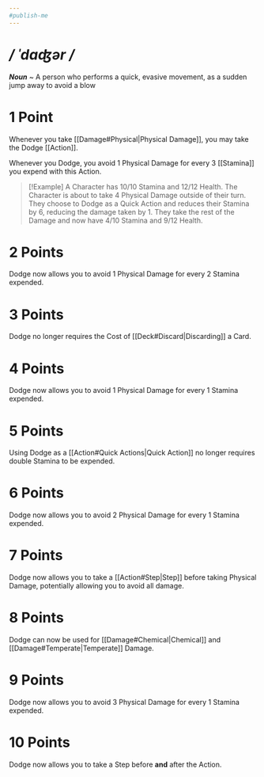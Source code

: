 ```yaml
---
#publish-me
---
```

# */ ˈdɑʤər /*
***Noun*** ~ A person who performs a quick, evasive movement, as a sudden jump away to avoid a blow

# 1 Point
Whenever you take [[Damage#Physical|Physical Damage]], you may take the Dodge [[Action]].

Whenever you Dodge, you avoid 1 Physical Damage for every 3 [[Stamina]] you expend with this Action.

>[!Example]
>A Character has 10/10 Stamina and 12/12 Health.
>The Character is about to take 4 Physical Damage outside of their turn.
>They choose to Dodge as a Quick Action and reduces their Stamina by 6, reducing the damage taken by 1.
>They take the rest of the Damage and now have 4/10 Stamina and 9/12 Health.

# 2 Points
Dodge now allows you to avoid 1 Physical Damage for every 2 Stamina expended.
# 3 Points
Dodge no longer requires the Cost of [[Deck#Discard|Discarding]] a Card.
# 4 Points
Dodge now allows you to avoid 1 Physical Damage for every 1 Stamina expended.
# 5 Points
Using Dodge as a [[Action#Quick Actions|Quick Action]] no longer requires double Stamina to be expended.
# 6 Points
Dodge now allows you to avoid 2 Physical Damage for every 1 Stamina expended.
# 7 Points
Dodge now allows you to take a [[Action#Step|Step]] before taking Physical Damage, potentially allowing you to avoid all damage.
# 8 Points
Dodge can now be used for [[Damage#Chemical|Chemical]] and [[Damage#Temperate|Temperate]] Damage.
# 9 Points
Dodge now allows you to avoid 3 Physical Damage for every 1 Stamina expended.
# 10 Points
Dodge now allows you to take a Step before **and** after the Action.